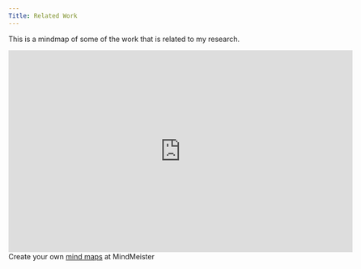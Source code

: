 ```yaml
---
Title: Related Work
---
```


This is a mindmap of some of the work that is related to my research.

<iframe width="680" height="400" frameborder="0" src="http://www.mindmeister.com/maps/public_map_shell/372628445/state-of-the-art?width=600&height=400&z=auto" scrolling="no" style="overflow:hidden">Your browser is not able to display frames. Â Please visit the <a href="http://www.mindmeister.com/372628445/state-of-the-art" target="_blank">mind map: State of the art</a> on <a href="http://www.mindmeister.com" target="_blank">Mind Mapping - MindMeister</a>.</iframe><br/>Create your own <a href="http://www.mindmeister.com/">mind maps</a> at MindMeister
